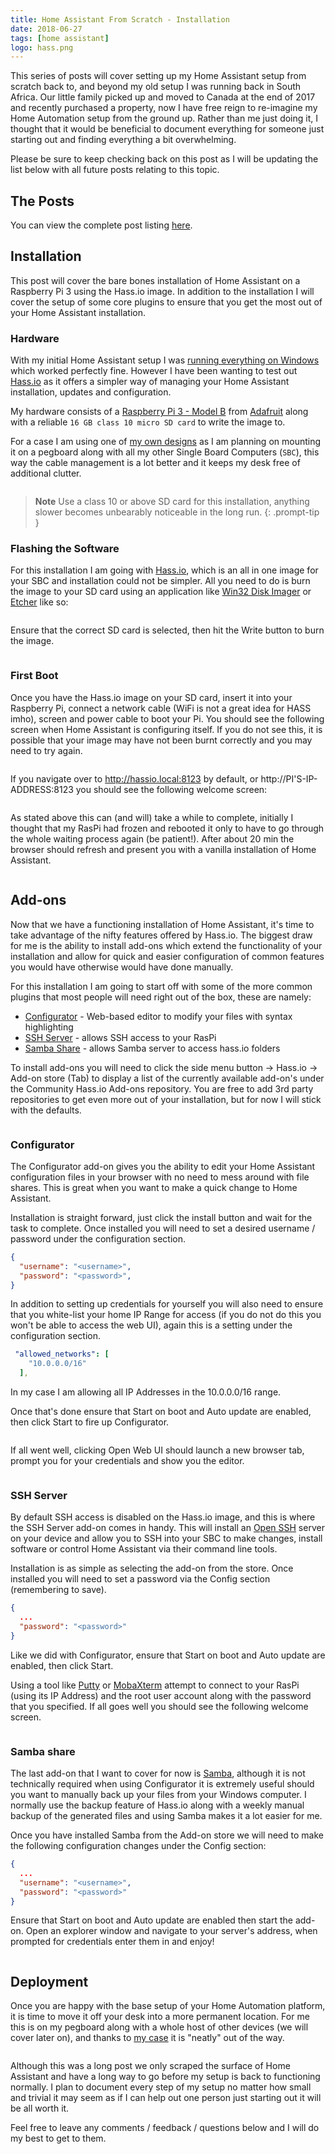 ```yaml
---
title: Home Assistant From Scratch - Installation
date: 2018-06-27
tags: [home assistant]
logo: hass.png
---
```


This series of posts will cover setting up my Home Assistant setup from scratch back to, and beyond my old setup I was running back in South Africa. Our little family picked up and moved to Canada at the end of 2017 and recently purchased a property, now I have free reign to re-imagine my Home Automation setup from the ground up. Rather than me just doing it, I thought that it would be beneficial to document everything for someone just starting out and finding everything a bit overwhelming.

Please be sure to keep checking back on this post as I will be updating the list below with all future posts relating to this topic.

## The Posts
You can view the complete post listing [here](/series/).

## Installation
This post will cover the bare bones installation of Home Assistant on a Raspberry Pi 3 using the Hass.io image. In addition to the installation I will cover the setup of some core plugins to ensure that you get the most out of your Home Assistant installation.

### Hardware
With my initial Home Assistant setup I was [running everything on Windows](/blog/2017/2017-09-11/post2/) which worked perfectly fine. However I have been wanting to test out [Hass.io](https://www.home-assistant.io/getting-started) as it offers a simpler way of managing your Home Assistant installation, updates and configuration.

My hardware consists of a [Raspberry Pi 3 - Model B](https://www.adafruit.com/product/3055) from [Adafruit](https://www.adafruit.com/) along with a reliable `16 GB class 10 micro SD card` to write the image to.

For a case I am using one of [my own designs](https://www.thingiverse.com/thing:2979595) as I am planning on mounting it on a pegboard along with all my other Single Board Computers (`SBC`), this way the cable management is a lot better and it keeps my desk free of additional clutter.

<img src="./001.jpg" alt="" />

> **Note** Use a class 10 or above SD card for this installation, anything slower becomes unbearably noticeable in the long run.
{: .prompt-tip }

### Flashing the Software
For this installation I am going with [Hass.io](https://www.home-assistant.io/installation), which is an all in one image for your SBC and installation could not be simpler. All you need to do is burn the image to your SD card using an application like [Win32 Disk Imager](https://sourceforge.net/projects/win32diskimager/) or [Etcher](https://www.balena.io/etcher/) like so:

<img src="./002.png" alt="" />

Ensure that the correct SD card is selected, then hit the Write button to burn the image.

<img src="./003.png" alt="" />

### First Boot
Once you have the Hass.io image on your SD card, insert it into your Raspberry Pi, connect a network cable (WiFi is not a great idea for HASS imho), screen and power cable to boot your Pi. You should see the following screen when Home Assistant is configuring itself. If you do not see this, it is possible that your image may have not been burnt correctly and you may need to try again.

<img src="./004.jpg" alt="" />

If you navigate over to http://hassio.local:8123 by default, or http://PI'S-IP-ADDRESS:8123 you should see the following welcome screen:

<img src="./005.png" alt="" />

As stated above this can (and will) take a while to complete, initially I thought that my RasPi had frozen and rebooted it only to have to go through the whole waiting process again (be patient!). After about 20 min the browser should refresh and present you with a vanilla installation of Home Assistant.

<img src="./006.png" alt="" />

## Add-ons
Now that we have a functioning installation of Home Assistant, it's time to take advantage of the nifty features offered by Hass.io. The biggest draw for me is the ability to install add-ons which extend the functionality of your installation and allow for quick and easier configuration of common features you would have otherwise would have done manually.

For this installation I am going to start off with some of the more common plugins that most people will need right out of the box, these are namely:

- [Configurator](https://github.com/home-assistant/addons/blob/master/configurator/README.md) - Web-based editor to modify your files with syntax highlighting
- [SSH Server](https://github.com/home-assistant/addons/blob/master/ssh/README.md) - allows SSH access to your RasPi
- [Samba Share](https://github.com/home-assistant/addons/blob/master/samba/README.md) - allows Samba server to access hass.io folders

To install add-ons you will need to click the side menu button -> Hass.io -> Add-on store (Tab) to display a list of the currently available add-on's under the Community Hass.io Add-ons repository. You are free to add 3rd party repositories to get even more out of your installation, but for now I will stick with the defaults.

<img src="./007.png" alt="" />

### Configurator
The Configurator add-on gives you the ability to edit your Home Assistant configuration files in your browser with no need to mess around with file shares. This is great when you want to make a quick change to Home Assistant.

Installation is straight forward, just click the install button and wait for the task to complete. Once installed you will need to set a desired username / password under the configuration section.

```json
{
  "username": "<username>",
  "password": "<password>",
}
```

In addition to setting up credentials for yourself you will also need to ensure that you white-list your home IP Range for access (if you do not do this you won't be able to access the web UI), again this is a setting under the configuration section.

```yaml
 "allowed_networks": [
    "10.0.0.0/16"
  ],
```

In my case I am allowing all IP Addresses in the 10.0.0.0/16 range.

Once that's done ensure that Start on boot and Auto update are enabled, then click Start to fire up Configurator.

<img src="./008.png" alt="" />

If all went well, clicking Open Web UI should launch a new browser tab, prompt you for your credentials and show you the editor.

<img src="./009.png" alt="" />

### SSH Server
By default SSH access is disabled on the Hass.io image, and this is where the SSH Server add-on comes in handy. This will install an [Open SSH](https://www.openssh.com/) server on your device and allow you to SSH into your SBC to make changes, install software or control Home Assistant via their command line tools.

Installation is as simple as selecting the add-on from the store. Once installed you will need to set a password via the Config section (remembering to save).

```json
{
  ...
  "password": "<password>"
}
```

Like we did with Configurator, ensure that Start on boot and Auto update are enabled, then click Start.

Using a tool like [Putty](https://www.putty.org/) or [MobaXterm](https://mobaxterm.mobatek.net/) attempt to connect to your RasPi (using its IP Address) and the root user account along with the password that you specified. If all goes well you should see the following welcome screen.

<img src="./010.png" alt="" />

### Samba share
The last add-on that I want to cover for now is [Samba](https://github.com/home-assistant/addons/blob/master/samba/README.md), although it is not technically required when using Configurator it is extremely useful should you want to manually back up your files from your Windows computer. I normally use the backup feature of Hass.io along with a weekly manual backup of the generated files and using Samba makes it a lot easier for me.

Once you have installed Samba from the Add-on store we will need to make the following configuration changes under the Config section:

```json
{
  ...
  "username": "<username>",
  "password": "<password>"
}
```

Ensure that Start on boot and Auto update are enabled then start the add-on. Open an explorer window and navigate to your server's address, when prompted for credentials enter them in and enjoy!

<img src="./011.png" alt="" />

## Deployment
Once you are happy with the base setup of your Home Automation platform, it is time to move it off your desk into a more permanent location. For me this is on my pegboard along with a whole host of other devices (we will cover later on), and thanks to [my case](https://www.thingiverse.com/thing:2979595) it is "neatly" out of the way.

<img src="./012.jpg" alt="" />

Although this was a long post we only scraped the surface of Home Assistant and have a long way to go before my setup is back to functioning normally. I plan to document every step of my setup no matter how small and trivial it may seem as if I can help out one person just starting out it will be all worth it.

Feel free to leave any comments / feedback / questions below and I will do my best to get to them.
